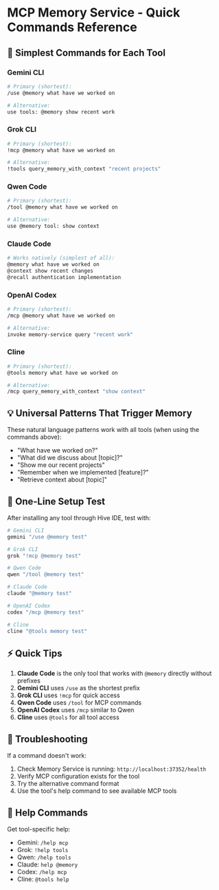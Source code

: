 # MCP Memory Service - Quick Commands Reference

## 🚀 Simplest Commands for Each Tool

### Gemini CLI
```bash
# Primary (shortest):
/use @memory what have we worked on

# Alternative:
use tools: @memory show recent work
```

### Grok CLI
```bash
# Primary (shortest):
!mcp @memory what have we worked on

# Alternative:
!tools query_memory_with_context "recent projects"
```

### Qwen Code
```bash
# Primary (shortest):
/tool @memory what have we worked on

# Alternative:
use @memory tool: show context
```

### Claude Code
```bash
# Works natively (simplest of all):
@memory what have we worked on
@context show recent changes
@recall authentication implementation
```

### OpenAI Codex
```bash
# Primary (shortest):
/mcp @memory what have we worked on

# Alternative:
invoke memory-service query "recent work"
```

### Cline
```bash
# Primary (shortest):
@tools memory what have we worked on

# Alternative:
/mcp query_memory_with_context "show context"
```

## 💡 Universal Patterns That Trigger Memory

These natural language patterns work with all tools (when using the commands above):
- "What have we worked on?"
- "What did we discuss about [topic]?"
- "Show me our recent projects"
- "Remember when we implemented [feature]?"
- "Retrieve context about [topic]"

## 🎯 One-Line Setup Test

After installing any tool through Hive IDE, test with:

```bash
# Gemini CLI
gemini "/use @memory test"

# Grok CLI
grok "!mcp @memory test"

# Qwen Code
qwen "/tool @memory test"

# Claude Code
claude "@memory test"

# OpenAI Codex
codex "/mcp @memory test"

# Cline
cline "@tools memory test"
```

## ⚡ Quick Tips

1. **Claude Code** is the only tool that works with `@memory` directly without prefixes
2. **Gemini CLI** uses `/use` as the shortest prefix
3. **Grok CLI** uses `!mcp` for quick access
4. **Qwen Code** uses `/tool` for MCP commands
5. **OpenAI Codex** uses `/mcp` similar to Qwen
6. **Cline** uses `@tools` for all tool access

## 🔧 Troubleshooting

If a command doesn't work:
1. Check Memory Service is running: `http://localhost:37352/health`
2. Verify MCP configuration exists for the tool
3. Try the alternative command format
4. Use the tool's help command to see available MCP tools

## 📝 Help Commands

Get tool-specific help:
- Gemini: `/help mcp`
- Grok: `!help tools`
- Qwen: `/help tools`
- Claude: `help @memory`
- Codex: `/help mcp`
- Cline: `@tools help`